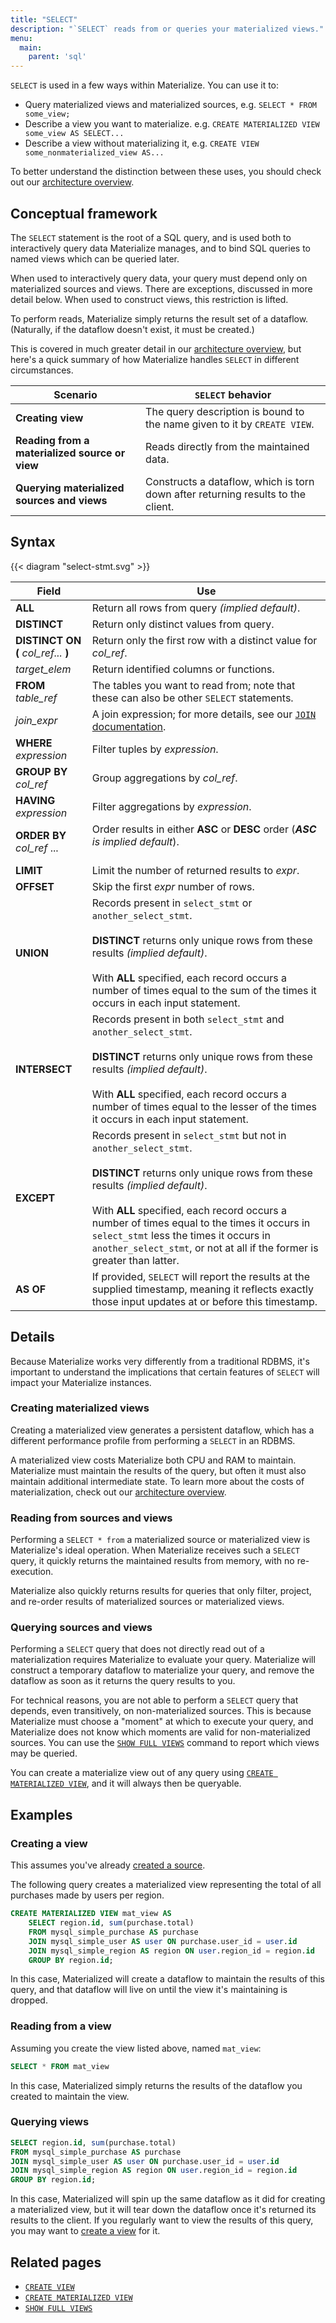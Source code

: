 ```yaml
---
title: "SELECT"
description: "`SELECT` reads from or queries your materialized views."
menu:
  main:
    parent: 'sql'
---
```


`SELECT` is used in a few ways within Materialize. You can use it to:

- Query materialized views and materialized sources, e.g. `SELECT * FROM some_view;`
- Describe a view you want to materialize. e.g. `CREATE MATERIALIZED VIEW some_view AS SELECT...`
- Describe a view without materializing it, e.g. `CREATE VIEW some_nonmaterialized_view AS...`

To better understand the distinction between these uses, you should check out
our [architecture overview](../../overview/architecture).

## Conceptual framework

The `SELECT` statement is the root of a SQL query, and is used both to interactively query data Materialize manages, and to bind SQL queries to named views which can be queried later.

When used to interactively query data, your query must depend only on materialized sources and views. There are exceptions, discussed in more detail below. When used to construct views, this restriction is lifted.

To perform reads, Materialize simply returns the result set of a dataflow.
(Naturally, if the dataflow doesn't exist, it must be created.)

This is covered in much greater detail in our [architecture
overview](../../overview/architecture), but here's a quick summary of how
Materialize handles `SELECT` in different circumstances.

Scenario | `SELECT` behavior
---------|------------------
**Creating view** | The query description is bound to the name given to it by `CREATE VIEW`.
**Reading from a materialized source or view** | Reads directly from the maintained data.
**Querying materialized sources and views** | Constructs a dataflow, which is torn down after returning results to the client.

## Syntax

{{< diagram "select-stmt.svg" >}}

Field | Use
------|-----
**ALL** | Return all rows from query _(implied default)_.
**DISTINCT** | Return only distinct values from query.
**DISTINCT ON (** _col&lowbar;ref..._ **)**  | Return only the first row with a distinct value for _col&lowbar;ref_.
_target&lowbar;elem_ | Return identified columns or functions.
**FROM** _table&lowbar;ref_ | The tables you want to read from; note that these can also be other `SELECT` statements.
_join&lowbar;expr_ | A join expression; for more details, see our [`JOIN` documentation](../join).
**WHERE** _expression_ | Filter tuples by _expression_.
**GROUP BY** _col&lowbar;ref_ | Group aggregations by _col&lowbar;ref_.
**HAVING** _expression_ | Filter aggregations by _expression_.
**ORDER BY** _col&lowbar;ref_ ... | Order results in either **ASC** or **DESC** order (_**ASC** is implied default_).<br/><br>
**LIMIT** | Limit the number of returned results to _expr_.
**OFFSET** | Skip the first _expr_ number of rows.
**UNION** | Records present in `select_stmt` or `another_select_stmt`.<br/><br/>**DISTINCT** returns only unique rows from these results _(implied default)_.<br/><br/>With **ALL** specified, each record occurs a number of times equal to the sum of the times it occurs in each input statement.
**INTERSECT** | Records present in both `select_stmt` and `another_select_stmt`.<br/><br/>**DISTINCT** returns only unique rows from these results _(implied default)_.<br/><br/>With **ALL** specified, each record occurs a number of times equal to the lesser of the times it occurs in each input statement.
**EXCEPT** | Records present in `select_stmt` but not in `another_select_stmt`.<br/><br/>**DISTINCT** returns only unique rows from these results _(implied default)_.<br/><br/>With **ALL** specified, each record occurs a number of times equal to the times it occurs in `select_stmt` less the times it occurs in `another_select_stmt`, or not at all if the former is greater than latter.
**AS OF** | If provided, `SELECT` will report the results at the supplied timestamp, meaning it reflects exactly those input updates at or before this timestamp.
## Details

Because Materialize works very differently from a traditional RDBMS, it's important to understand the implications that certain features of `SELECT` will impact your Materialize instances.

### Creating materialized views

Creating a materialized view generates a persistent dataflow, which has a different performance profile from performing a `SELECT` in an RDBMS.

A materialized view costs Materialize both CPU and RAM to maintain. Materialize must maintain the results of the query, but often it must also maintain additional intermediate state. To learn more about the costs of materialization, check out our [architecture overview](../../overview/architecture).

### Reading from sources and views

Performing a `SELECT * from` a materialized source or materialized view is Materialize's ideal operation. When Materialize receives such a `SELECT` query, it quickly returns the maintained results from memory, with no re-execution.

Materialize also quickly returns results for queries that only filter, project, and re-order results of materialized sources or materialized views.

### Querying sources and views

Performing a `SELECT` query that does not directly read out of a materialization requires Materialize to evaluate your query. Materialize will construct a temporary dataflow to materialize your query, and remove the dataflow as soon as it returns the query results to you.

For technical reasons, you are not able to perform a `SELECT` query that depends, even transitively, on non-materialized sources. This is because Materialize must choose a "moment" at which to execute your query, and Materialize does not know which moments are valid for non-materialized sources. You can use the [`SHOW FULL VIEWS`](../show-views) command to report which views may be queried.

You can create a materialize view out of any query using [`CREATE MATERIALIZED VIEW`](../create-materialized-view), and it will always then be queryable.

## Examples

### Creating a view

This assumes you've already [created a source](../create-source).

The following query creates a materialized view representing the total of all purchases made by users per region.

``` sql
CREATE MATERIALIZED VIEW mat_view AS
    SELECT region.id, sum(purchase.total)
    FROM mysql_simple_purchase AS purchase
    JOIN mysql_simple_user AS user ON purchase.user_id = user.id
    JOIN mysql_simple_region AS region ON user.region_id = region.id
    GROUP BY region.id;
```

In this case, Materialized will create a dataflow to maintain the results of this query, and that dataflow will live on until the view it's maintaining is dropped.

### Reading from a view

Assuming you create the view listed above, named `mat_view`:

```sql
SELECT * FROM mat_view
```

In this case, Materialized simply returns the results of the dataflow you created to maintain the view.

### Querying views

```sql
SELECT region.id, sum(purchase.total)
FROM mysql_simple_purchase AS purchase
JOIN mysql_simple_user AS user ON purchase.user_id = user.id
JOIN mysql_simple_region AS region ON user.region_id = region.id
GROUP BY region.id;
```

In this case, Materialized will spin up the same dataflow as it did for creating a materialized view, but it will tear down the dataflow once it's returned its results to the client. If you regularly want to view the results of this query, you may want to [create a view](../create-view) for it.

## Related pages

- [`CREATE VIEW`](../create-view)
- [`CREATE MATERIALIZED VIEW`](../create-materialized-view)
- [`SHOW FULL VIEWS`](../show-views)